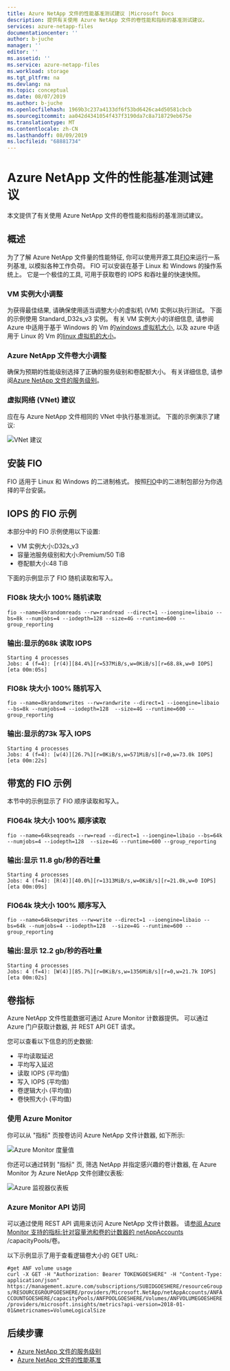 ```yaml
---
title: Azure NetApp 文件的性能基准测试建议 |Microsoft Docs
description: 提供有关使用 Azure NetApp 文件的卷性能和指标的基准测试建议。
services: azure-netapp-files
documentationcenter: ''
author: b-juche
manager: ''
editor: ''
ms.assetid: ''
ms.service: azure-netapp-files
ms.workload: storage
ms.tgt_pltfrm: na
ms.devlang: na
ms.topic: conceptual
ms.date: 08/07/2019
ms.author: b-juche
ms.openlocfilehash: 1969b3c237a4133df6f53bd6426ca4d50581cbcb
ms.sourcegitcommit: aa042d4341054f437f3190da7c8a718729eb675e
ms.translationtype: MT
ms.contentlocale: zh-CN
ms.lasthandoff: 08/09/2019
ms.locfileid: "68881734"
---
```

# <a name="performance-benchmark-test-recommendations-for-azure-netapp-files"></a>Azure NetApp 文件的性能基准测试建议

本文提供了有关使用 Azure NetApp 文件的卷性能和指标的基准测试建议。

## <a name="overview"></a>概述

为了了解 Azure NetApp 文件量的性能特征, 你可以使用开源工具[FIO](https://github.com/axboe/fio)来运行一系列基准, 以模拟各种工作负荷。 FIO 可以安装在基于 Linux 和 Windows 的操作系统上。  它是一个极佳的工具, 可用于获取卷的 IOPS 和吞吐量的快速快照。

### <a name="vm-instance-sizing"></a>VM 实例大小调整

为获得最佳结果, 请确保使用适当调整大小的虚拟机 (VM) 实例以执行测试。 下面的示例使用 Standard_D32s_v3 实例。 有关 VM 实例大小的详细信息, 请参阅 Azure 中适用于基于 Windows 的 Vm 的[windows 虚拟机大小](https://docs.microsoft.com/azure/virtual-machines/windows/sizes?toc=%2fazure%2fvirtual-network%2ftoc.json), 以及 azure 中适用于 Linux 的 Vm 的[linux 虚拟机的大小](https://docs.microsoft.com/azure/virtual-machines/linux/sizes?toc=%2fazure%2fvirtual-machines%2flinux%2ftoc.json)。

### <a name="azure-netapp-files-volume-sizing"></a>Azure NetApp 文件卷大小调整

确保为预期的性能级别选择了正确的服务级别和卷配额大小。 有关详细信息, 请参阅[Azure NetApp 文件的服务级别](azure-netapp-files-service-levels.md)。

### <a name="virtual-network-vnet-recommendations"></a>虚拟网络 (VNet) 建议

应在与 Azure NetApp 文件相同的 VNet 中执行基准测试。 下面的示例演示了建议:

![VNet 建议](../media/azure-netapp-files/azure-netapp-files-benchmark-testing-vnet.png)

## <a name="installation-of-fio"></a>安装 FIO

FIO 适用于 Linux 和 Windows 的二进制格式。 按照[FIO](https://github.com/axboe/fio)中的二进制包部分为你选择的平台安装。

## <a name="fio-examples-for-iops"></a>IOPS 的 FIO 示例 

本部分中的 FIO 示例使用以下设置:
* VM 实例大小:D32s_v3
* 容量池服务级别和大小:Premium/50 TiB
* 卷配额大小:48 TiB

下面的示例显示了 FIO 随机读取和写入。

### <a name="fio-8k-block-size-100-random-reads"></a>FIO8k 块大小 100% 随机读取

`fio --name=8krandomreads --rw=randread --direct=1 --ioengine=libaio --bs=8k --numjobs=4 --iodepth=128 --size=4G --runtime=600 --group_reporting`

### <a name="output-68k-read-iops-displayed"></a>输出:显示的68k 读取 IOPS

`Starting 4 processes`  
`Jobs: 4 (f=4): [r(4)][84.4%][r=537MiB/s,w=0KiB/s][r=68.8k,w=0 IOPS][eta 00m:05s]`

### <a name="fio-8k-block-size-100-random-writes"></a>FIO8k 块大小 100% 随机写入

`fio --name=8krandomwrites --rw=randwrite --direct=1 --ioengine=libaio --bs=8k --numjobs=4 --iodepth=128  --size=4G --runtime=600 --group_reporting`

### <a name="output-73k-write-iops-displayed"></a>输出:显示的73k 写入 IOPS

`Starting 4 processes`  
`Jobs: 4 (f=4): [w(4)][26.7%][r=0KiB/s,w=571MiB/s][r=0,w=73.0k IOPS][eta 00m:22s]`

## <a name="fio-examples-for-bandwidth"></a>带宽的 FIO 示例

本节中的示例显示了 FIO 顺序读取和写入。

### <a name="fio-64k-block-size-100-sequential-reads"></a>FIO64k 块大小 100% 顺序读取

`fio --name=64kseqreads --rw=read --direct=1 --ioengine=libaio --bs=64k --numjobs=4 --iodepth=128  --size=4G --runtime=600 --group_reporting`

### <a name="output-118-gbits-throughput-displayed"></a>输出:显示 11.8 gb/秒的吞吐量

`Starting 4 processes`  
`Jobs: 4 (f=4): [R(4)][40.0%][r=1313MiB/s,w=0KiB/s][r=21.0k,w=0 IOPS][eta 00m:09s]`

### <a name="fio-64k-block-size-100-sequential-writes"></a>FIO64k 块大小 100% 顺序写入

`fio --name=64kseqwrites --rw=write --direct=1 --ioengine=libaio --bs=64k --numjobs=4 --iodepth=128  --size=4G --runtime=600 --group_reporting`

### <a name="output-122-gbits-throughput-displayed"></a>输出:显示 12.2 gb/秒的吞吐量

`Starting 4 processes`  
`Jobs: 4 (f=4): [W(4)][85.7%][r=0KiB/s,w=1356MiB/s][r=0,w=21.7k IOPS][eta 00m:02s]`

## <a name="volume-metrics"></a>卷指标

Azure NetApp 文件性能数据可通过 Azure Monitor 计数器提供。 可以通过 Azure 门户获取计数器, 并 REST API GET 请求。 

您可以查看以下信息的历史数据:
* 平均读取延迟 
* 平均写入延迟 
* 读取 IOPS (平均值)
* 写入 IOPS (平均值)
* 卷逻辑大小 (平均值)
* 卷快照大小 (平均值)

### <a name="using-azure-monitor"></a>使用 Azure Monitor 

你可以从 "指标" 页按卷访问 Azure NetApp 文件计数器, 如下所示:

![Azure Monitor 度量值](../media/azure-netapp-files/azure-netapp-files-benchmark-monitor-metrics.png)

你还可以通过转到 "指标" 页, 筛选 NetApp 并指定感兴趣的卷计数器, 在 Azure Monitor 为 Azure NetApp 文件创建仪表板: 

![Azure 监视器仪表板](../media/azure-netapp-files/azure-netapp-files-benchmark-monitor-dashboard.png)

### <a name="azure-monitor-api-access"></a>Azure Monitor API 访问

可以通过使用 REST API 调用来访问 Azure NetApp 文件计数器。 请[参阅 Azure Monitor 支持的指标:针对容量池和卷的计数器的 netAppAccounts](https://docs.microsoft.com/azure/azure-monitor/platform/metrics-supported#microsoftnetappnetappaccountscapacitypoolsvolumes) /capacityPools/卷。

以下示例显示了用于查看逻辑卷大小的 GET URL:

`#get ANF volume usage`  
`curl -X GET -H "Authorization: Bearer TOKENGOESHERE" -H "Content-Type: application/json" https://management.azure.com/subscriptions/SUBIDGOESHERE/resourceGroups/RESOURCEGROUPGOESHERE/providers/Microsoft.NetApp/netAppAccounts/ANFACCOUNTGOESHERE/capacityPools/ANFPOOLGOESHERE/Volumes/ANFVOLUMEGOESHERE/providers/microsoft.insights/metrics?api-version=2018-01-01&metricnames=VolumeLogicalSize`


## <a name="next-steps"></a>后续步骤

- [Azure NetApp 文件的服务级别](azure-netapp-files-service-levels.md)
- [Azure NetApp 文件的性能基准](azure-netapp-files-performance-benchmarks.md)